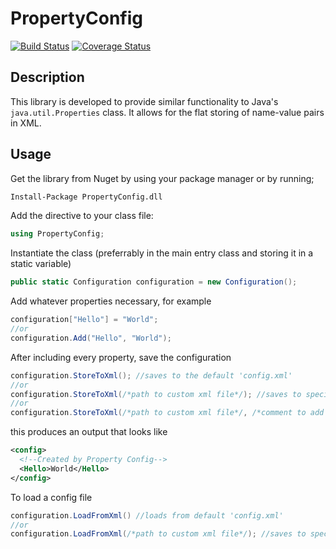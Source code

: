 # PropertyConfig

[![Build Status](https://travis-ci.org/bolorundurowb/PropertyConfig.svg?branch=develop)](https://travis-ci.org/bolorundurowb/PropertyConfig) [![Coverage Status](https://coveralls.io/repos/github/bolorundurowb/PropertyConfig/badge.svg)](https://coveralls.io/github/bolorundurowb/PropertyConfig)


## Description

This library is developed to provide similar functionality to Java's `java.util.Properties` class. It allows for the flat storing of name-value pairs in XML.

## Usage
Get the library from Nuget by using your package manager or by running;

```bash
Install-Package PropertyConfig.dll
```

Add the directive to your class file:
```csharp
using PropertyConfig;
```

Instantiate the class (preferrably in the main entry class and storing it in a static variable)
```csharp
public static Configuration configuration = new Configuration();
```

Add whatever properties necessary, for example
```csharp
configuration["Hello"] = "World";
//or 
configuration.Add("Hello", "World");
```

After including every property, save the configuration
```csharp
configuration.StoreToXml(); //saves to the default 'config.xml'
//or
configuration.StoreToXml(/*path to custom xml file*/); //saves to specified xml file
//or
configuration.StoreToXml(/*path to custom xml file*/, /*comment to add to config files*/);
```

this produces an output that looks like
```xml
<config>
  <!--Created by Property Config-->
  <Hello>World</Hello>
</config>
```

To load a config file
```csharp
configuration.LoadFromXml() //loads from default 'config.xml'
//or
configuration.LoadFromXml(/*path to custom xml file*/); //saves to specified xml file
```
